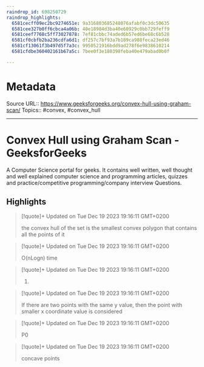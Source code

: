 ```yaml
---
raindrop_id: 698250729
raindrop_highlights:
  6581cecff09ec2bc9274651e: 9a316803685248076afabf0c3dc50635
  6581cee327b0ff6cbca4a06b: 40e18984d3ba40e60929c0bb729feff9
  6581ceef7768c5ff73027878: 7ef81cbbc74aded6b57ed6be68c6b528
  6581cf0cbfb2ba236cdfa6d1: df257c7bf93a7b189ca988feca23ed46
  6581cf13061f3b497d5f7a3c: 9950521916bdd9ad278f6e9838610214
  6581cfdbe360402161b67a5c: 7bee0f3e180398feba40e479abad0b0f

---
```


# Metadata
Source URL:: https://www.geeksforgeeks.org/convex-hull-using-graham-scan/
Topics:: #convex, #convex_hull

---
# Convex Hull using Graham Scan - GeeksforGeeks

A Computer Science portal for geeks. It contains well written, well thought and well explained computer science and programming articles, quizzes and practice/competitive programming/company interview Questions.

## Highlights

> [!quote]+ Updated on Tue Dec 19 2023 19:16:11 GMT+0200
>
> the convex hull of the set is the smallest convex polygon that contains all the points of it

> [!quote]+ Updated on Tue Dec 19 2023 19:16:11 GMT+0200
>
> O(nLogn) time

> [!quote]+ Updated on Tue Dec 19 2023 19:16:11 GMT+0200
>
> 1)

> [!quote]+ Updated on Tue Dec 19 2023 19:16:11 GMT+0200
>
> If there are two points with the same y value, then the point with smaller x coordinate value is considered

> [!quote]+ Updated on Tue Dec 19 2023 19:16:11 GMT+0200
>
> P0

> [!quote]+ Updated on Tue Dec 19 2023 19:16:11 GMT+0200
>
> concave points
